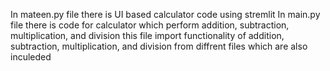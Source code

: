 In mateen.py file there is UI based calculator code using stremlit
In main.py file there is code for calculator  which perform addition, subtraction, multiplication, and division this file import functionality of addition, subtraction, multiplication, and division from diffrent files which are also inculeded
